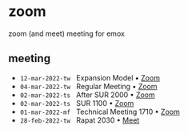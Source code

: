 # zoom
zoom (and meet) meeting for emox


## meeting
+ `12-mar-2022-tw` &nbsp; Expansion Model &bull; [Zoom](https://us05web.zoom.us/j/4880790053)
+ `04-mar-2022-tw` &nbsp; Regular Meeting &bull; [Zoom](https://us02web.zoom.us/j/87972028959)
+ `02-mar-2022-ts` &nbsp; After SUR 2000 &bull; [Zoom](https://us02web.zoom.us/j/81229951643)
+ `02-mar-2022-ts` &nbsp; SUR 1100 &bull; [Zoom](https://zoom.us/j/92869876239)
+ `01-mar-2022-mf` &nbsp; Technical Meeting 1710 &bull; [Zoom](https://us02web.zoom.us/j/88164359907)
+ `28-feb-2022-tw` &nbsp; Rapat 2030 &bull; [Meet](https://meet.google.com/vzm-uifm-zgy)

<!--
self = [];
ik = 0x1545;
mf = 0x6920;
nf = 0x6578;
sv = 0x4973;
ts = 0x8250;
tw = 0x0156;
self.append(ik, mf, nf, sv, ts, tw);
-->
